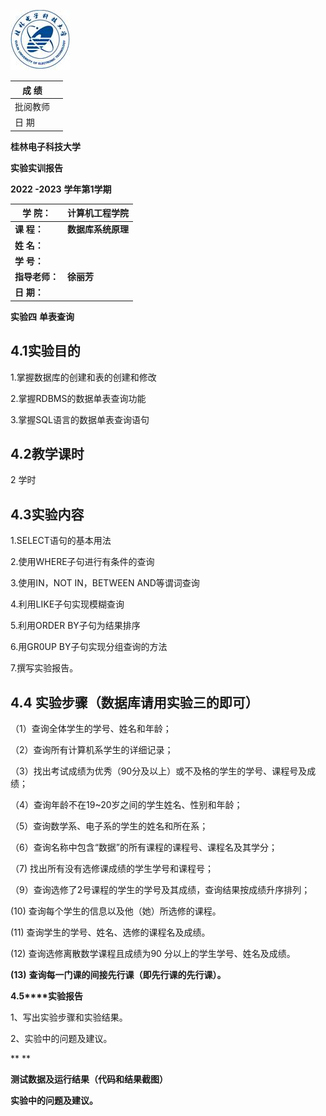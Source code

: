  

![img](%E5%AE%9E%E9%AA%8C4%20%E5%8D%95%E8%A1%A8%E6%9F%A5%E8%AF%A2.assets/clip_image002.jpg)

| 成  绩   |      |
| -------- | ---- |
| 批阅教师 |      |
| 日  期   |      |

 

 

 

 

**桂林电子科技大学** 

**实验实训报告**

**2022 -2023** **学年第1学期**

 

 

| **学**  **院：**  | **计算机工程学院** |
| ----------------- | ------------------ |
| **课**   **程：** | **数据库系统原理** |
| **姓**   **名：** |                    |
| **学**  **号：**  |                    |
| **指导老师：**    | **徐丽芳**         |
| **日**   **期：** |                    |

 

 

**实验四** **单表查询**

 

## 4.1实验目的

1.掌握数据库的创建和表的创建和修改

2.掌握RDBMS的数据单表查询功能

3.掌握SQL语言的数据单表查询语句

## 4.2教学课时

2 学时

## 4.3实验内容

1.SELECT语句的基本用法

2.使用WHERE子句进行有条件的查询

3.使用IN，NOT IN，BETWEEN AND等谓词查询

4.利用LIKE子句实现模糊查询

5.利用ORDER BY子句为结果排序

6.用GR0UP BY子句实现分组查询的方法

7.撰写实验报告。

## 4.4 实验步骤（数据库请用实验三的即可）

（1）查询全体学生的学号、姓名和年龄；

（2）查询所有计算机系学生的详细记录；

（3）找出考试成绩为优秀（90分及以上）或不及格的学生的学号、课程号及成绩；

（4）查询年龄不在19~20岁之间的学生姓名、性别和年龄；

（5）查询数学系、电子系的学生的姓名和所在系；

（6）查询名称中包含“数据”的所有课程的课程号、课程名及其学分；

（7) 找出所有没有选修课成绩的学生学号和课程号；

（9）查询选修了2号课程的学生的学号及其成绩，查询结果按成绩升序排列；

(10) 查询每个学生的信息以及他（她）所选修的课程。

(11) 查询学生的学号、姓名、选修的课程名及成绩。

(12) 查询选修离散数学课程且成绩为90 分以上的学生学号、姓名及成绩。

**(13)** **查询每一门课的间接先行课（即先行课的先行课）。**

**4.5****实验报告**

1、写出实验步骤和实验结果。

2、实验中的问题及建议。

 

 

**
**

 

**测试数据及运行结果（代码和结果截图）**

 

 

 

 

 

 

 

 

**实验中的问题及建议。**

 